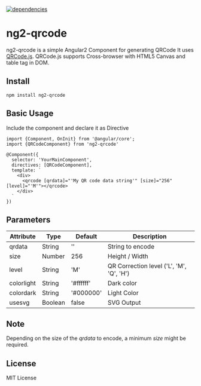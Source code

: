 [![dependencies](https://david-dm.org/PragmaticClub/ng2-qrcode.svg)](https://david-dm.org/PragmaticClub/ng2-qrcode)
# ng2-qrcode
ng2-qrcode is a simple Angular2 Component for generating QRCode It uses [QRCode.js](https://davidshimjs.github.io/qrcodejs/). QRCode.js supports Cross-browser with HTML5 Canvas and table tag in DOM.

## Install
    
    npm install ng2-qrcode

## Basic Usage

Include the component and declare it as Directive

```
import {Component, OnInit} from '@angular/core';
import {QRCodeComponent} from 'ng2-qrcode'

@Component({
  selector: 'YourMainComponent',
  directives: [QRCodeComponent],
  template: `
    <div>
      <qrcode [qrdata]="'My QR code data string'" [size]="256" [level]="'M'"></qrcode>
    </div>
  `
})
```

## Parameters

| Attribute        | Type           | Default | Description  |
| ------------- |-------------| -----|------------|
| qrdata      | String | '' | String to encode |
| size      | Number | 256     | Height / Width |
| level | String | 'M'    | QR Correction level ('L', 'M', 'Q', 'H') |
| colorlight      | String | '#ffffff'     | Dark color |
| colordark      | String | '#000000'     | Light Color |
| usesvg      | Boolean | false     | SVG Output |

## Note

Depending on the size of the *qrdata* to encode, a minimum *size* might be required.

## License
MIT License
